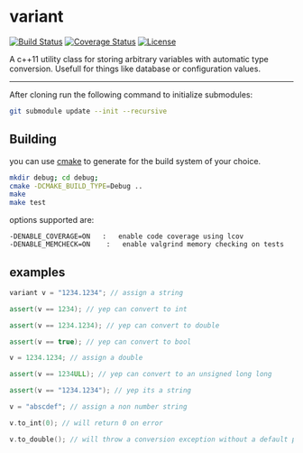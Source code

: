 variant
=======
[![Build Status](http://img.shields.io/travis/ryjen/variant/master.svg)](https://travis-ci.org/ryjen/variant)
[![Coverage Status](https://img.shields.io/coveralls/ryjen/variant/master.svg)](https://coveralls.io/github/ryjen/variant?branch=master)
[![License](http://img.shields.io/:license-mit-blue.svg)](http://ryjen.mit-license.org)

A c++11 utility class for storing arbitrary variables with automatic type conversion.  Usefull for things like database or configuration values.

----

After cloning run the following command to initialize submodules:

```bash
git submodule update --init --recursive
```

Building
--------

you can use [cmake](https://cmake.org) to generate for the build system of your choice.

```bash
mkdir debug; cd debug;
cmake -DCMAKE_BUILD_TYPE=Debug ..
make
make test
```

options supported are:

	-DENABLE_COVERAGE=ON   :   enable code coverage using lcov
	-DENABLE_MEMCHECK=ON    :   enable valgrind memory checking on tests

examples
--------

```c++
variant v = "1234.1234"; // assign a string

assert(v == 1234); // yep can convert to int

assert(v == 1234.1234); // yep can convert to double

assert(v == true); // yep can convert to bool

v = 1234.1234; // assign a double

assert(v == 1234ULL); // yep can convert to an unsigned long long

assert(v == "1234.1234"); // yep its a string

v = "abscdef"; // assign a non number string

v.to_int(0); // will return 0 on error

v.to_double(); // will throw a conversion exception without a default parameter

```
